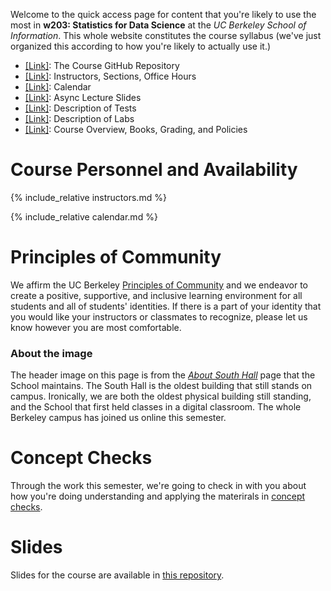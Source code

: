 Welcome to the quick access page for content that you're likely to use the most in **w203: Statistics for Data Science** at the *UC Berkeley School of Information*. This whole website constitutes the course syllabus (we've just organized this according to how you're likely to actually use it.)

- [[Link]](https://github.com/mids-w203): The Course GitHub Repository
- [[Link]](./schedule.md): Instructors, Sections, Office Hours
- [[Link]](./calendar.md): Calendar
- [[Link]](https://github.com/mids-w203/slides): Async Lecture Slides
- [[Link]](./tests/index.md): Description of Tests 
- [[Link]](./labs/labs.md): Description of Labs 
- [[Link]](./syllabus.md): Course Overview, Books, Grading, and Policies

# Course Personnel and Availability 

{% include_relative instructors.md %}

{% include_relative calendar.md %}

# Principles of Community 
We affirm the UC Berkeley [Principles of Community](https://diversity.berkeley.edu/principles-community) and we endeavor to create a positive, supportive, and inclusive learning environment for all students and all of students' identities. If there is a part of your identity that you would like your instructors or classmates to recognize, please let us know however you are most comfortable.

### About the image 
The header image on this page is from the [*About South Hall*](https://www.ischool.berkeley.edu/about/southhall) page that the School maintains. The South Hall is the oldest building that still stands on campus. Ironically, we are both the oldest physical building still standing, and the School that first held classes in a digital classroom. The whole Berkeley campus has joined us online this semester. 

# Concept Checks  

Through the work this semester, we're going to check in with you about how you're doing understanding and applying the materirals in [concept checks](./concept_checks).  


# Slides 

Slides for the course are available in [this repository](https://github.com/mids-w203/slides).
